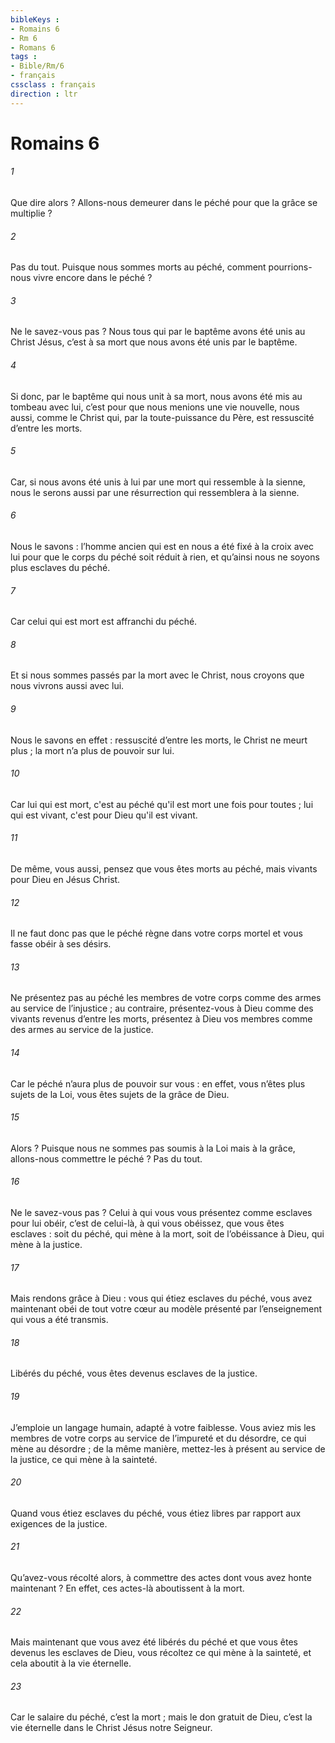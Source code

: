 ```yaml
---
bibleKeys : 
- Romains 6
- Rm 6
- Romans 6
tags : 
- Bible/Rm/6
- français
cssclass : français
direction : ltr
---
```


# Romains 6

###### 1
Que dire alors ? Allons-nous demeurer dans le péché pour que la grâce se multiplie ?
###### 2
Pas du tout. Puisque nous sommes morts au péché, comment pourrions-nous vivre encore dans le péché ?
###### 3
Ne le savez-vous pas ? Nous tous qui par le baptême avons été unis au Christ Jésus, c’est à sa mort que nous avons été unis par le baptême.
###### 4
Si donc, par le baptême qui nous unit à sa mort, nous avons été mis au tombeau avec lui, c’est pour que nous menions une vie nouvelle, nous aussi, comme le Christ qui, par la toute-puissance du Père, est ressuscité d’entre les morts.
###### 5
Car, si nous avons été unis à lui par une mort qui ressemble à la sienne, nous le serons aussi par une résurrection qui ressemblera à la sienne.
###### 6
Nous le savons : l’homme ancien qui est en nous a été fixé à la croix avec lui pour que le corps du péché soit réduit à rien, et qu’ainsi nous ne soyons plus esclaves du péché.
###### 7
Car celui qui est mort est affranchi du péché.
###### 8
Et si nous sommes passés par la mort avec le Christ, nous croyons que nous vivrons aussi avec lui.
###### 9
Nous le savons en effet : ressuscité d’entre les morts, le Christ ne meurt plus ; la mort n’a plus de pouvoir sur lui.
###### 10
Car lui qui est mort, c'est au péché qu'il est mort une fois pour toutes ; lui qui est vivant, c'est pour Dieu qu'il est vivant.
###### 11
De même, vous aussi, pensez que vous êtes morts au péché, mais vivants pour Dieu en Jésus Christ.
###### 12
Il ne faut donc pas que le péché règne dans votre corps mortel et vous fasse obéir à ses désirs.
###### 13
Ne présentez pas au péché les membres de votre corps comme des armes au service de l’injustice ; au contraire, présentez-vous à Dieu comme des vivants revenus d’entre les morts, présentez à Dieu vos membres comme des armes au service de la justice.
###### 14
Car le péché n’aura plus de pouvoir sur vous : en effet, vous n’êtes plus sujets de la Loi, vous êtes sujets de la grâce de Dieu.
###### 15
Alors ? Puisque nous ne sommes pas soumis à la Loi mais à la grâce, allons-nous commettre le péché ? Pas du tout.
###### 16
Ne le savez-vous pas ? Celui à qui vous vous présentez comme esclaves pour lui obéir, c’est de celui-là, à qui vous obéissez, que vous êtes esclaves : soit du péché, qui mène à la mort, soit de l’obéissance à Dieu, qui mène à la justice.
###### 17
Mais rendons grâce à Dieu : vous qui étiez esclaves du péché, vous avez maintenant obéi de tout votre cœur au modèle présenté par l’enseignement qui vous a été transmis.
###### 18
Libérés du péché, vous êtes devenus esclaves de la justice.
###### 19
J’emploie un langage humain, adapté à votre faiblesse. Vous aviez mis les membres de votre corps au service de l’impureté et du désordre, ce qui mène au désordre ; de la même manière, mettez-les à présent au service de la justice, ce qui mène à la sainteté.
###### 20
Quand vous étiez esclaves du péché, vous étiez libres par rapport aux exigences de la justice.
###### 21
Qu’avez-vous récolté alors, à commettre des actes dont vous avez honte maintenant ? En effet, ces actes-là aboutissent à la mort.
###### 22
Mais maintenant que vous avez été libérés du péché et que vous êtes devenus les esclaves de Dieu, vous récoltez ce qui mène à la sainteté, et cela aboutit à la vie éternelle.
###### 23
Car le salaire du péché, c’est la mort ; mais le don gratuit de Dieu, c’est la vie éternelle dans le Christ Jésus notre Seigneur.
